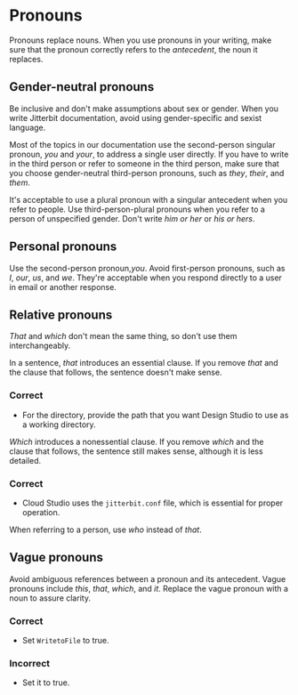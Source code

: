 ﻿# Pronouns
Pronouns replace nouns. When you use pronouns in your writing, make sure that the pronoun correctly refers to the
*antecedent*, the noun it replaces.

## Gender-neutral pronouns
Be inclusive and don't make assumptions about sex or gender. When you write Jitterbit documentation, avoid using
gender-specific and sexist language.

Most of the topics in our documentation use the second-person singular pronoun, *you* and *your*, to address a
single user directly. If you have to write in the third person or refer to someone in the third person, make
sure that you choose gender-neutral third-person pronouns, such as *they*, *their*, and *them*.

It's acceptable to use a plural pronoun with a singular antecedent when you refer to people. Use
third-person-plural pronouns when you refer to a person of unspecified gender. Don't write *him or her* or
*his or hers*.


## Personal pronouns
Use the second-person pronoun,*you*. Avoid first-person pronouns, such as *I*, *our*, *us*, and *we*. They're
acceptable when you respond directly to a user in email or another response.

## Relative pronouns
*That* and *which* don't mean the same thing, so don't use them interchangeably.

In a sentence, *that* introduces an essential clause. If you remove  *that* and the clause that follows,
the sentence doesn't make sense.

### Correct
- For the directory, provide the path that you want Design Studio to use as a working directory.

*Which* introduces a nonessential clause. If you remove *which* and the clause that follows, the sentence
still makes sense, although it is less detailed.

### Correct
- Cloud Studio uses the `jitterbit.conf` file, which is essential for proper operation.

When referring to a person, use *who* instead of *that*.

## Vague pronouns
Avoid ambiguous references between a pronoun and its antecedent. Vague pronouns include *this*, *that*,
*which*, and *it*. Replace the vague pronoun with a noun to assure clarity.

### Correct
- Set `WritetoFile` to true.
### Incorrect
- Set it to true.